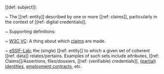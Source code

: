 [[def: subject]]:

~ The [[ref: entity]] described by one or more [[ref: claims]], particularly in the context of [[ref: digital credentials]].

~ Supporting definitions:

~ [W3C VC](https://www.w3.org/TR/vc-data-model/#terminology): A thing about which [claims](https://www.w3.org/TR/vc-data-model/#dfn-claims) are made.

~ [eSSIF-Lab:](https://essif-lab.github.io/framework/docs/essifLab-glossary#subject) the (single) [[ref: entity]] to which a given set of coherent [[ref: data]] relates/pertains. Examples of such sets include attributes, [[ref: Claims]]/Assertions, files/dossiers, [[ref: (verifiable) credentials]], [(partial) identities](https://essif-lab.github.io/framework/docs/terms/partial-identity), [employment contracts](https://essif-lab.github.io/framework/docs/terms/employment-contract), etc.

